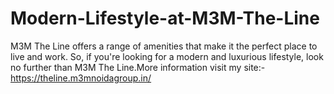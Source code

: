 # Modern-Lifestyle-at-M3M-The-Line
 M3M The Line offers a range of amenities that make it the perfect place to live and work. So, if you're looking for a modern and luxurious lifestyle, look no further than M3M The Line.More information visit my site:- https://theline.m3mnoidagroup.in/
